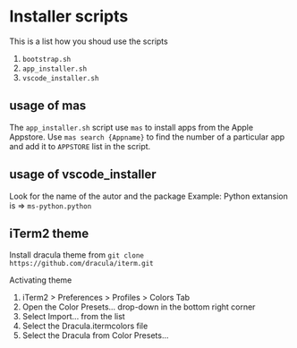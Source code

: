 # Installer scripts

This is a list how you shoud use the scripts
1. `bootstrap.sh`
2. `app_installer.sh`
3. `vscode_installer.sh`





## usage of mas
The `app_installer.sh` script use `mas` to install apps from the Apple Appstore. 
Use `mas search {Appname}` to find the number of a particular app and add it to `APPSTORE` list in the script.

## usage of vscode_installer
Look for the name of the autor and the package
Example: 
Python extansion is => `ms-python.python`

## iTerm2 theme 
Install dracula theme from 
`git clone https://github.com/dracula/iterm.git`

Activating theme
1. iTerm2 > Preferences > Profiles > Colors Tab
2. Open the Color Presets... drop-down in the bottom right corner
3. Select Import... from the list
4. Select the Dracula.itermcolors file
5. Select the Dracula from Color Presets...

